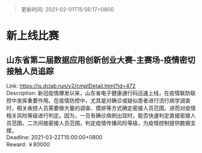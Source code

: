 > 更新时间: 2021-02-01T15:56:17+0800 

# 新上线比赛


## 山东省第二届数据应用创新创业大赛-主赛场-疫情密切接触人员追踪
Link: https://js.dclab.run/v2/cmptDetail.html?id=472  
Description: 新冠疫情爆发以来，山东省电子健康通行码迅速上线，在疫情联防联控中发挥重要作用。在疫情防控中，尤其是对确诊或疑似患者进行流行病学调查时，相关疾控人员需要做大量的调查、摸排等方式确定密接人员范围，进而对疫情相关风险等级进行判定。因为，一旦有确诊病例出现时，能否快速判定直接密接人员范围，二次间接密接人员范围，判定疫情传播风险等级，为疫情控制提供数据支撑。  
Deadline: 2021-03-22T15:00:00+0800  
Reward: ￥80000  

